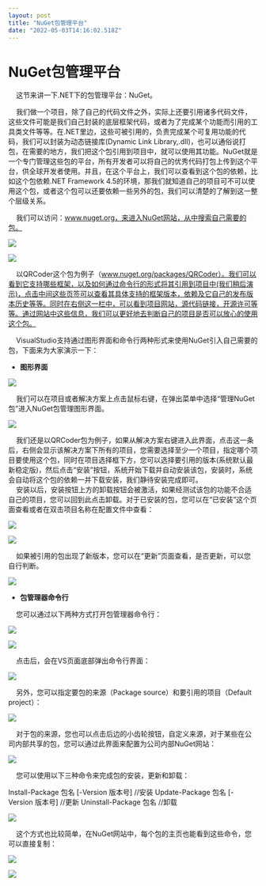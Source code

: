 ```yaml
---
layout: post
title: "NuGet包管理平台"
date: "2022-05-03T14:16:02.518Z"
---
```

NuGet包管理平台
==========

    这节来讲一下.NET下的包管理平台：NuGet。

    我们做一个项目，除了自己的代码文件之外，实际上还要引用诸多代码文件，这些文件可能是我们自己封装的底层框架代码，或者为了完成某个功能而引用的工具类文件等等。在.NET里边，这些可被引用的，负责完成某个可复用功能的代码，我们可以封装为动态链接库(Dynamic Link Library,.dll)，也可以通俗说打包，在需要的地方，我们把这个包引用到项目中，就可以使用其功能。NuGet就是一个专门管理这些包的平台，所有开发者可以将自己的优秀代码打包上传到这个平台，供全球开发者使用。并且，在这个平台上，我们可以查看到这个包的依赖，比如这个包依赖.NET Framework 4.5的环境，那我们就知道自己的项目可不可以使用这个包，或者这个包可以还要依赖一些另外的包，我们可以清楚的了解到这一整个层级关系。

    我们可以访问：www.nuget.org，来进入NuGet网站，从中搜索自己需要的包。

![](https://img2022.cnblogs.com/blog/2055974/202205/2055974-20220503144724982-1987164233.png)

![](https://img2022.cnblogs.com/blog/2055974/202205/2055974-20220503144735325-1636126737.png)

    以QRCoder这个包为例子（www.nuget.org/packages/QRCoder）。我们可以看到它支持哪些框架，以及如何通过命令行的形式将其引用到项目中(我们稍后演示)，点击中间这些页签可以查看其具体支持的框架版本，依赖及它自己的发布版本历史等等。同时在右侧这一栏中，可以看到项目网站，源代码链接，开源许可等等。通过网站中这些信息，我们可以更好地去判断自己的项目是否可以放心的使用这个包。

    VisualStudio支持通过图形界面和命令行两种形式来使用NuGet引入自己需要的包，下面来为大家演示一下：

*   **图形界面**
    

![](https://img2022.cnblogs.com/blog/2055974/202205/2055974-20220503144817481-947049520.png)

    我们可以在项目或者解决方案上点击鼠标右键，在弹出菜单中选择“管理NuGet包”进入NuGet包管理图形界面。

![](https://img2022.cnblogs.com/blog/2055974/202205/2055974-20220503144829828-1952478077.png)

    我们还是以QRCoder包为例子，如果从解决方案右键进入此界面，点击这一条后，右侧会显示该解决方案下所有的项目，您需要选择至少一个项目，指定哪个项目要使用这个包，同时在项目选择框下方，您可以选择要引用的版本(系统默认最新稳定版)，然后点击“安装”按钮，系统开始下载并自动安装该包，安装时，系统会自动将这个包的依赖一并下载安装，我们静待安装完成即可。  
    安装以后，安装按钮上方的卸载按钮会被激活，如果经测试该包的功能不合适自己的项目，您可以回到此点击卸载。对于已安装的包，您可以在“已安装”这个页面查看或者在双击项目名称在配置文件中查看：

![](https://img2022.cnblogs.com/blog/2055974/202205/2055974-20220503144935858-960824517.png)

![](https://img2022.cnblogs.com/blog/2055974/202205/2055974-20220503145157471-1193251444.png)

    如果被引用的包出现了新版本，您可以在“更新”页面查看，是否更新，可以您自行判断。

![](https://img2022.cnblogs.com/blog/2055974/202205/2055974-20220503145015027-1071518611.png)

*   **包管理器命令行**
    

    您可以通过以下两种方式打开包管理器命令行：

![](https://img2022.cnblogs.com/blog/2055974/202205/2055974-20220503145228758-2086728233.png)

![](https://img2022.cnblogs.com/blog/2055974/202205/2055974-20220503145327515-505612752.png)

    点击后，会在VS页面底部弹出命令行界面：

![](https://img2022.cnblogs.com/blog/2055974/202205/2055974-20220503145357889-430896674.png)

    另外，您可以指定要包的来源（Package source）和要引用的项目（Default project）：

![](https://img2022.cnblogs.com/blog/2055974/202205/2055974-20220503145428069-702499634.png)

    对于包的来源，您也可以点击后边的小齿轮按钮，自定义来源，对于某些在公司内部共享的包，您可以通过此界面来配置为公司内部NuGet网站：

![](https://img2022.cnblogs.com/blog/2055974/202205/2055974-20220503145438279-531320938.png)

    您可以使用以下三种命令来完成包的安装，更新和卸载：

Install-Package 包名 \[-Version 版本号\] //安装
Update-Package 包名 \[-Version 版本号\] //更新
Uninstall-Package 包名 //卸载

![](https://img2022.cnblogs.com/blog/2055974/202205/2055974-20220503145518685-420101366.png)

    这个方式也比较简单，在NuGet网站中，每个包的主页也能看到这些命令，您可以直接复制：

![](https://img2022.cnblogs.com/blog/2055974/202205/2055974-20220503145544473-1431064941.png)

![](https://img2022.cnblogs.com/blog/2055974/202205/2055974-20220503145601179-452492263.png)